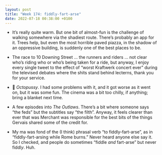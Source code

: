 ```yaml
---
layout: post
title: "Week 174: fiddly-fart-arse"
date: 2022-07-18 00:38:00 +0100
---
```


- It’s really quite warm. But one bit of almost-fun is the challenge of walking somewhere via the shadiest route. There’s probably an app for it. Trees help, but even the most horrible paved piazza, in the shadow of an oppressive building, is suddenly one of the best places to be.

- The race to 10 Downing Street … the runners and riders … not clear who’s riding who or who’s being taken for a ride, but anyway, I enjoy every single tweet to the effect of “worst Kraftwerk concert ever” during the televised debates where the shits stand behind lecterns, thank you for your service. 

- 🎦 <cite>Octopussy</cite>. I had some problems with it, and it got worse as it went on, but it was some fun.
  The cinema was a bit too chilly, if anything; bring a blanket next time.

- A few episodes into <cite>The Outlaws</cite>. There’s a bit where someone says “the feds” but the subtitles say “the filth”. Anyway, it feels clearer than ever that was Merchant was responsible for the best bits of the things Gervais shared some of the credit for.

- My ma was fond of the (I think) phrasal verb “to fiddly-fart-arse”, as in “fiddly-fart-arsing while Rome burns.” Never heard anyone else say it. So I checked, and people do sometimes “fiddle _and_ fart-arse” but never fiddl<em>y</em>. Huh.

